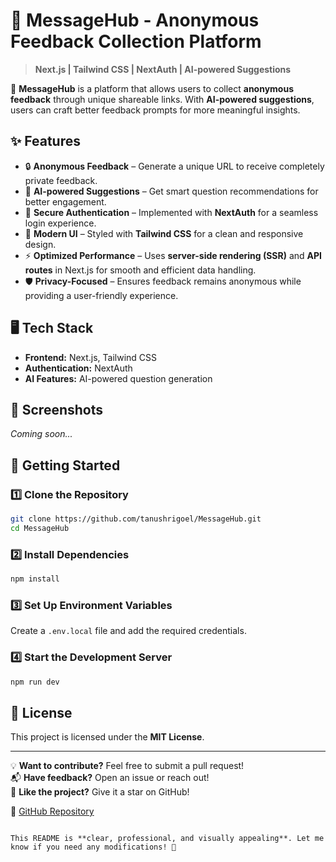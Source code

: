 # 🎤 MessageHub - Anonymous Feedback Collection Platform

> **Next.js | Tailwind CSS | NextAuth | AI-powered Suggestions**  

🚀 **MessageHub** is a platform that allows users to collect **anonymous feedback** through unique shareable links. With **AI-powered suggestions**, users can craft better feedback prompts for more meaningful insights.

## ✨ Features  

- 🔒 **Anonymous Feedback** – Generate a unique URL to receive completely private feedback.  
- 🤖 **AI-powered Suggestions** – Get smart question recommendations for better engagement.  
- 🔐 **Secure Authentication** – Implemented with **NextAuth** for a seamless login experience.  
- 🎨 **Modern UI** – Styled with **Tailwind CSS** for a clean and responsive design.  
- ⚡ **Optimized Performance** – Uses **server-side rendering (SSR)** and **API routes** in Next.js for smooth and efficient data handling.  
- 🛡️ **Privacy-Focused** – Ensures feedback remains anonymous while providing a user-friendly experience.  

## 🖥️ Tech Stack  

- **Frontend:** Next.js, Tailwind CSS  
- **Authentication:** NextAuth  
- **AI Features:** AI-powered question generation

## 📸 Screenshots  

_Coming soon..._  

## 🚀 Getting Started  

### 1️⃣ Clone the Repository  
```sh
git clone https://github.com/tanushrigoel/MessageHub.git
cd MessageHub
```

### 2️⃣ Install Dependencies  
```sh
npm install
```

### 3️⃣ Set Up Environment Variables  
Create a `.env.local` file and add the required credentials.  

### 4️⃣ Start the Development Server  
```sh
npm run dev
```

## 📜 License  
This project is licensed under the **MIT License**.  

---

💡 **Want to contribute?** Feel free to submit a pull request!  
📬 **Have feedback?** Open an issue or reach out!  
🌟 **Like the project?** Give it a star on GitHub!  

🔗 [GitHub Repository](https://github.com/tanushrigoel/MessageHub)
```

This README is **clear, professional, and visually appealing**. Let me know if you need any modifications! 🚀
